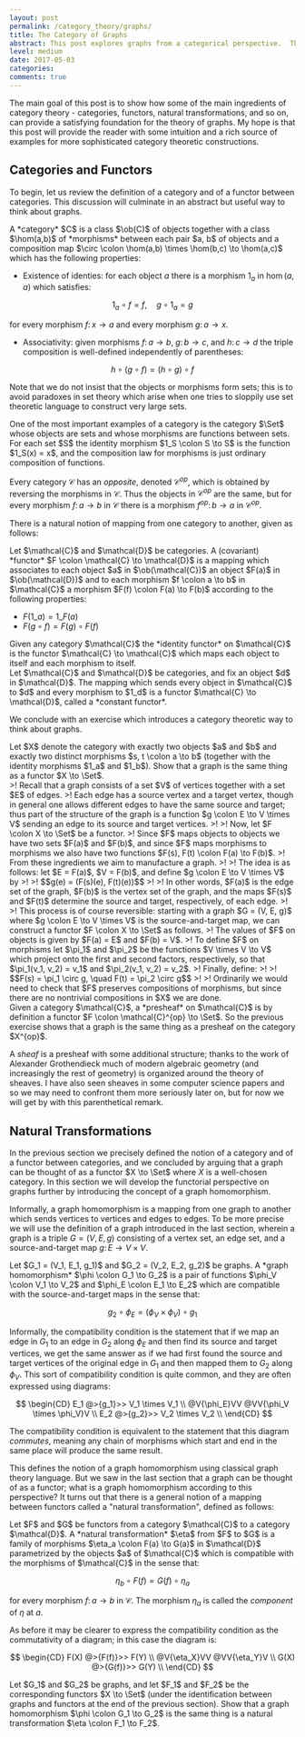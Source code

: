```yaml
---
layout: post
permalink: /category_theory/graphs/
title: The Category of Graphs 
abstract: This post explores graphs from a categorical perspective.  The focus is on introducing some of the key ideas of category theory in a familiar setting; in future posts we may see how category can clarify some difficult constructions in graph theory.
level: medium 
date: 2017-05-03
categories: 
comments: true
---
```


The main goal of this post is to show how some of the main ingredients of category theory - categories, functors, natural transformations, and so on, can provide a satisfying foundation for the theory of graphs.
My hope is that this post will provide the reader with some intuition and a rich source of examples for more sophisticated category theoretic constructions.

## Categories and Functors

To begin, let us review the definition of a category and of a functor between categories.
This discussion will culminate in an abstract but useful way to think about graphs.

<div class="definition">
A *category* $C$ is a class $\ob(C)$ of objects together with a class $\hom(a,b)$ of *morphisms* between each pair $a, b$ of objects and a composition map $\circ \colon \hom(a,b) \times \hom(b,c) \to \hom(a,c)$ which has the following properties:

- Existence of identies: for each object $a$ there is a morphism $1_a$ in $\hom(a, a)$ which satisfies:

$$1_a \circ f = f, \quad g \circ 1_a = g$$

for every morphism $f \colon x \to a$ and every morphism $g \colon a \to x$.

- Associativity: given morphisms $f \colon a \to b$, $g \colon b \to c$, and $h \colon c \to d$ the triple composition is well-defined independently of parentheses:

$$h \circ (g \circ f) = (h \circ g) \circ f$$

</div>

Note that we do not insist that the objects or morphisms form sets; this is to avoid paradoxes in set theory which arise when one tries to sloppily use set theoretic language to construct very large sets.

<div class="example">
One of the most important examples of a category is the category $\Set$ whose objects are sets and whose morphisms are functions between sets.
For each set $S$ the identity morphism $1_S \colon S \to S$ is the function $1_S(x) = x$, and the composition law for morphisms is just ordinary composition of functions.
</div>

Every category $\mathcal{C}$ has an *opposite*, denoted $\mathcal{C}^{op}$, which is obtained by reversing the morphisms in $\mathcal{C}$.
Thus the objects in $\mathcal{C}^{op}$ are the same, but for every morphism $f \colon a \to b$ in $\mathcal{C}$ there is a morphism $f^{op} \colon b \to a$ in $\mathcal{C}^{op}$.

There is a natural notion of mapping from one category to another, given as follows:

<div class="definition">
Let $\mathcal{C}$ and $\mathcal{D}$ be categories.
A (covariant) *functor* $F \colon \mathcal{C} \to \mathcal{D}$ is a mapping which associates to each object $a$ in $\ob(\mathcal{C})$ an object $F(a)$ in $\ob(\mathcal{D})$ and to each morphism $f \colon a \to b$ in $\mathcal{C}$ a morphism $F(f) \colon F(a) \to F(b)$ according to the following properties:

- $F(1\_a) = 1\_{F(a)}$
- $F(g \circ f) = F(g) \circ F(f)$

</div>

<div class="example">
Given any category $\mathcal{C}$ the *identity functor* on $\mathcal{C}$ is the functor $\mathcal{C} \to \mathcal{C}$ which maps each object to itself and each morphism to itself.
</div>

<div class="example">
Let $\mathcal{C}$ and $\mathcal{D}$ be categories, and fix an object $d$ in $\mathcal{D}$.
The mapping which sends every object in $\mathcal{C}$ to $d$ and every morphism to $1_d$ is a functor $\mathcal{C} \to \mathcal{D}$, called a *constant functor*.
</div>

We conclude with an exercise which introduces a category theoretic way to think about graphs.

<div class="exercise" text="Graphs as functors">
Let $X$ denote the category with exactly two objects $a$ and $b$ and exactly two distinct morphisms $s, t \colon a \to b$ (together with the identity morphisms $1_a$ and $1_b$).
Show that a graph is the same thing as a functor $X \to \Set$.
<div>
<div class="solution">
>! Recall that a graph consists of a set $V$ of vertices together with a set $E$ of edges.
>! Each edge has a source vertex and a target vertex, though in general one allows different edges to have the same source and target; thus part of the structure of the graph is a function $g \colon E \to V \times V$ sending an edge to its source and target vertices. 
>! 
>! Now, let $F \colon X \to \Set$ be a functor.
>! Since $F$ maps objects to objects we have two sets $F(a)$ and $F(b)$, and since $F$ maps morphisms to morphisms we also have two functions $F(s), F(t) \colon F(a) \to F(b)$.
>! From these ingredients we aim to manufacture a graph.
>! 
>! The idea is as follows: let $E = F(a)$, $V = F(b)$, and define $g \colon E \to V \times V$ by
>! 
>! $$g(e) = (F(s)(e), F(t)(e))$$
>! 
>! In other words, $F(a)$ is the edge set of the graph, $F(b)$ is the vertex set of the graph, and the maps $F(s)$ and $F(t)$ determine the source and target, respectively, of each edge.
>! 
>! This process is of course reversible: starting with a graph $G = (V, E, g)$ where $g \colon E \to V \times V$ is the source-and-target map, we can construct a functor $F \colon X \to \Set$ as follows.
>! The values of $F$ on objects is given by $F(a) = E$ and $F(b) = V$.
>! To define $F$ on morphisms let $\pi_1$ and $\pi_2$ be the functions $V \times V \to V$ which project onto the first and second factors, respectively, so that $\pi_1(v_1, v_2) = v_1$ and $\pi_2(v_1, v_2) = v_2$.
>! Finally, define:
>! 
>! $$F(s) = \pi_1 \circ g, \quad F(t) = \pi_2 \circ g$$
>! 
>! Ordinarily we would need to check that $F$ preserves compositions of morphisms, but since there are no nontrivial compositions in $X$ we are done.
</div>

<div class="remark">
Given a category $\mathcal{C}$, a *presheaf* on $\mathcal{C}$ is by definition a functor $F \colon \mathcal{C}^{op} \to \Set$.
So the previous exercise shows that a graph is the same thing as a presheaf on the category $X^{op}$.

A *sheaf* is a presheaf with some additional structure; thanks to the work of Alexander Grothendieck much of modern algebraic geometry (and increasingly the rest of geometry) is organized around the theory of sheaves.
I have also seen sheaves in some computer science papers and so we may need to confront them more seriously later on, but for now we will get by with this parenthetical remark.
</div>

## Natural Transformations

In the previous section we precisely defined the notion of a category and of a functor between categories, and we concluded by arguing that a graph can be thought of as a functor $X \to \Set$ where $X$ is a well-chosen category.
In this section we will develop the functorial perspective on graphs further by introducing the concept of a graph homomorphism.

Informally, a graph homomorphism is a mapping from one graph to another which sends vertices to vertices and edges to edges.
To be more precise we will use the definition of a graph introduced in the last section, wherein a graph is a triple $G = (V, E, g)$ consisting of a vertex set, an edge set, and a source-and-target map $g \colon E \to V \times V$. 

<div class="definition">
Let $G_1 = (V_1, E_1, g_1)$ and $G_2 = (V_2, E_2, g_2)$ be graphs.  A *graph homomorphism* $\phi \colon G_1 \to G_2$ is a pair of functions $\phi_V \colon V_1 \to V_2$ and $\phi_E \colon E_1 \to E_2$ which are compatible with the source-and-target maps in the sense that:

$$g_2 \circ \phi_E = (\phi_V \times \phi_V) \circ g_1$$

</div>

Informally, the compatibility condition is the statement that if we map an edge in $G_1$ to an edge in $G_2$ along $\phi_E$ and then find its source and target vertices, we get the same answer as if we had first found the source and target vertices of the original edge in $G_1$ and then mapped them to $G_2$ along $\phi_V$.
This sort of compatibility condition is quite common, and they are often expressed using diagrams:

$$
\begin{CD}
E_1 @>{g_1}>> V_1 \times V_1 \\
@V{\phi_E}VV @VV{\phi_V \times \phi_V}V \\
E_2 @>{g_2}>> V_2 \times V_2 \\
\end{CD}
$$

The compatibility condition is equivalent to the statement that this diagram *commutes*, meaning any chain of morphisms which start and end in the same place will produce the same result.

This defines the notion of a graph homomorphism using classical graph theory language.
But we saw in the last section that a graph can be thought of as a functor; what is a graph homomorphism according to this perspective?
It turns out that there is a general notion of a mapping between functors called a "natural transformation", defined as follows:

<div class="definition">
Let $F$ and $G$ be functors from a category $\mathcal{C}$ to a category $\mathcal{D}$.
A *natural transformation* $\eta$ from $F$ to $G$ is a family of morphisms $\eta_a \colon F(a) \to G(a)$ in $\mathcal{D}$ parametrized by the objects $a$ of $\mathcal{C}$ which is compatible with the morphisms of $\mathcal{C}$ in the sense that: 

$$\eta_b \circ F(f) = G(f) \circ \eta_a$$

for every morphism $f \colon a \to b$ in $\mathcal{C}$.
The morphism $\eta_a$ is called the *component* of $\eta$ at $a$.
</div>

As before it may be clearer to express the compatibility condition as the commutativity of a diagram; in this case the diagram is:

$$
\begin{CD}
F(X) @>{F(f)}>> F(Y) \\
@V{\eta_X}VV @VV{\eta_Y}V \\
G(X) @>{G(f)}>> G(Y) \\
\end{CD}
$$

<div class="exercise" text="Graph homomorphisms as natural transformations">
Let $G_1$ and $G_2$ be graphs, and let $F_1$ and $F_2$ be the corresponding functors $X \to \Set$ (under the identification between graphs and functors at the end of the previous section).
Show that a graph homomorphism $\phi \colon G_1 \to G_2$ is the same thing is a natural transformation $\eta \colon F_1 \to F_2$.
</div>
<div class="solution">

</div>
